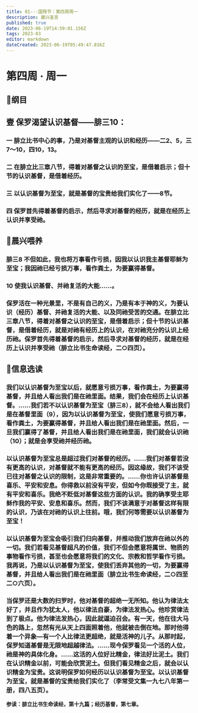 ```yaml
---
title: 01---国殇节｜第四周周一
description: 晨兴圣言
published: true
date: 2023-06-19T14:59:01.156Z
tags: 2023-03
editor: markdown
dateCreated: 2023-06-19T05:49:47.816Z
---
```


# 第四周 · 周一
## 📖纲目

## 壹	****保罗渴望认识基督**——**腓三**10**：

### 一	腓立比书中心的事，乃是对基督主观的认识和经历——二2、5，三7～10，四10，13。

### 二	在腓立比三章八节，得着对基督之认识的至宝，是借着启示；但十节的认识基督，是借着经历。

### 三	以认识基督为至宝，就是基督的宝贵给我们实化了——8节。

### 四	保罗首先得着基督的启示，然后寻求对基督的经历，就是在经历上认识并享受祂。

## 📖晨兴喂养

### **腓三8    不但如此，我也将万事看作亏损，因我以认识我主基督耶稣为至宝；我因祂已经亏损万事，看作粪土，为要赢得基督。**

### **10    使我认识基督、并祂复活的大能……。**

### 保罗活在一种光景里，不是有自己的义，乃是有本于神的义，为要认识（经历）基督、并祂复活的大能、以及同祂受苦的交通。在腓立比三章八节，得着对基督之认识的至宝，是借着启示；但十节的认识基督，是借着经历，就是对祂有经历上的认识，在对祂充分的认识上经历祂。保罗首先得着基督的启示，然后寻求对基督的经历，就是在经历上认识并享受祂（腓立比书生命读经，二○四页）。

## 📖信息选读

### 我们以认识基督为至宝以后，就愿意亏损万事，看作粪土，为要赢得基督，并且给人看出我们是在祂里面。结果，我们会在经历上认识基督。……我们若不以认识基督为至宝（腓三8），就不会给人看出我们是在基督里面（9），因为以认识基督为至宝，使我们愿意亏损万事，看作粪土，为要赢得基督，并且给人看出我们是在祂里面。然后，一旦我们赢得了基督，并且给人看出我们是在祂里面，我们就会认识祂（10）；就是会享受祂并经历祂。

### 以认识基督为至宝总是超过我们对基督的经历。……我们对基督若没有更高的认识，对基督就不能有更高的经历。因这缘故，我们不该受已往对基督之认识的限制，这是非常重要的。……你也许认识基督是喜乐、平安和安息。你得救以前没有平安，但如今你既接受了主，就有平安和喜乐。我绝不贬低对基督这些方面的认识。我的确享受主耶稣作我的平安、安息和喜乐。然而，我们不该满意于对基督这样有限的认识，乃该在对祂的认识上往前。哦，我们何等需要以认识基督为至宝！

### 以认识基督为至宝会吸引我们归向基督，并推动我们放弃在祂以外的一切。我们若看见基督超凡的价值，我们不但会愿意将属世、物质的事物看作亏损，甚至也会愿意将我们的文化、宗教和哲学看作亏损。我再说，乃是以认识基督为至宝，使我们丢弃其他的一切，为要赢得基督，并且给人看出我们是在祂里面（腓立比书生命读经，二○四至二○六页）。

### 当保罗还是大数的扫罗时，他对基督的超绝一无所知。他认为律法太好了，并且作为犹太人，他以律法自豪，为律法发热心。他珍赏律法到了极点。他为律法发热心，因此就逼迫召会。有一天，他在往大马色的路上，忽然有光从天上四面照着他，他就被击倒在地。那时他得着一个异象—有一个人比律法更超绝，就是活神的儿子。从那时起，保罗知道基督是无限地超越律法。……现今保罗看见一个活的人位，祂是神的具体化身。……这活的人位好比精金，律法好比泥土。我们在认识精金以前，可能会欣赏泥土。但我们看见精金之后，就会以认识精金为宝贵。这说明保罗如何经历以认识基督为至宝。以认识基督为至宝，就是基督的宝贵给我们实化了（李常受文集一九七八年第一册，四八五页）。

**参读：腓立比书生命读经，第十九篇；经历基督，第七章。**